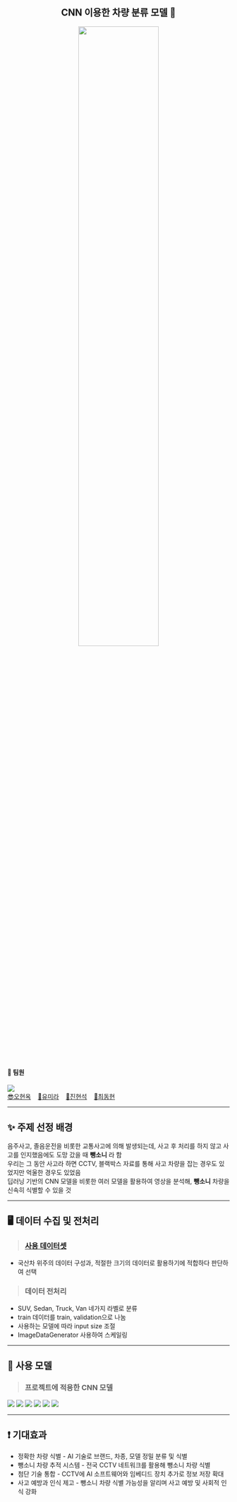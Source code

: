<h2 align="center"> CNN 이용한 차량 분류 모델 🚗</h2>

<p align="center">
    <img src="https://cdn.discordapp.com/attachments/1291606249141436544/1325709905331486751/cover.png?ex=677cc70f&is=677b758f&hm=af028cdfdb6937e60ddc893a994e7e26b107e252fa6e0556f76ba609146e1bd8&" style="width:60%; height:60%;" />
</p>



#### 🌱 팀원
<a href = "https://ohgiraffers.notion.site/9e6c411ea3db4bc3896afea1560ea61b?pvs=4"><img src="https://img.shields.io/badge/팀 Notion-ffffff?style=flat&logo=Notion&logoColor=black" /></a>   
[😎오현옥](https://github.com/alonee9393)&nbsp;&nbsp;&nbsp;&nbsp;[🐬유미라](https://github.com/raramii)&nbsp;&nbsp;&nbsp;&nbsp;[🦄진현석](https://github.com/culown)&nbsp;&nbsp;&nbsp;&nbsp;[🎸최동현](https://github.com/dh823)&nbsp;&nbsp;&nbsp;&nbsp;&nbsp;


---
## ✨ 주제 선정 배경
음주사고, 졸음운전을 비롯한 교통사고에 의해 발생되는데, 사고 후 처리를 하지 않고 사고를 인지했음에도 도망 갔을 때 **뺑소니** 라 함   
우리는 그 동안 사고라 하면 CCTV, 블랙박스 자료를 통해 사고 차량을 잡는 경우도 있었지만 억울한 경우도 있었음   
딥러닝 기반의 CNN 모델을 비롯한 여러 모델을 활용하여 영상을 분석해, **뺑소니** 차량을 신속히 식별할 수 있을 것

---

## 🖥️ 데이터 수집 및 전처리

> ### [사용 데이터셋](https://aihub.or.kr/aihubdata/data/view.do?currMenu=115&topMenu=100&aihubDataSe=data&dataSetSn=172)   
- 국산차 위주의 데이터 구성과, 적절한 크기의 데이터로 활용하기에 적합하다 판단하여 선택
> ### 데이터 전처리
- SUV, Sedan, Truck, Van 네가지 라벨로 분류
- train 데이터를 train, validation으로 나눔
- 사용하는 모델에 따라 input size 조절
- ImageDataGenerator 사용하여 스케일링

---
## 👤 사용 모델

> ### 프로젝트에 적용한 CNN 모델

<a href = "https://www.notion.so/ohgiraffers/VGG-aa3fbe441bf54a9e965d7b8be11cba1a"><img src="https://img.shields.io/badge/VGG16-ffffff?style=flat&logo=Notion&logoColor=black" /></a>
<a href = "https://www.notion.so/ohgiraffers/ResNet-a830b33f1b4643aa8aa0544ec4e366d2"><img src="https://img.shields.io/badge/ResNet-ffffff?style=flat&logo=Notion&logoColor=black" /></a>
<a href = "https://www.notion.so/ohgiraffers/InceptionV3-21f0c76b5fa84172b26471e550e79ed5"><img src="https://img.shields.io/badge/InceptionV3-ffffff?style=flat&logo=Notion&logoColor=black" /></a>
<a href = "https://www.notion.so/ohgiraffers/EfficientNetB1-70927442a616436393c9f2450c9b94f5"><img src="https://img.shields.io/badge/EfficientNet-ffffff?style=flat&logo=Notion&logoColor=black" /></a>
<a href = "https://www.notion.so/ohgiraffers/Xception-4755e33445d24d3098471f0b4ba8207e"><img src="https://img.shields.io/badge/Xception-ffffff?style=flat&logo=Notion&logoColor=black" /></a>
<a href = "https://www.notion.so/ohgiraffers/MobileNet-405b034cd90d47b89f85d9522155258e"><img src="https://img.shields.io/badge/MobileNet-ffffff?style=flat&logo=Notion&logoColor=black" /></a>


---

## ❗ 기대효과
- 정확한 차량 식별 - AI 기술로 브랜드, 차종, 모델 정밀 분류 및 식별
- 뺑소니 차량 추적 시스템 - 전국 CCTV 네트워크를 활용해 뺑소니 차량 식별
- 첨단 기술 통합 - CCTV에 AI 소프트웨어와 임베디드 장치 추가로 정보 저장 확대
- 사고 예방과 인식 제고 - 뺑소니 차량 식별 가능성을 알리며 사고 예방 및 사회적 인식 강화
